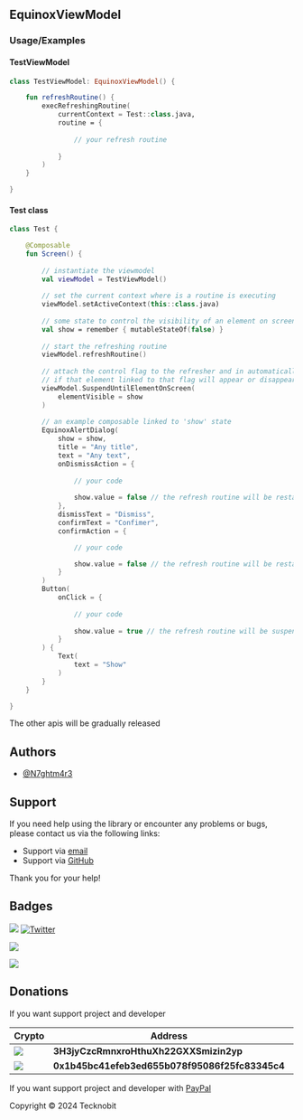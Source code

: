 ## EquinoxViewModel

### Usage/Examples

#### TestViewModel

```kotlin
class TestViewModel: EquinoxViewModel() {

    fun refreshRoutine() {
        execRefreshingRoutine(
            currentContext = Test::class.java,
            routine = {
                
                // your refresh routine
                
            }
        )
    }

}
```

#### Test class
```kotlin
class Test {

    @Composable
    fun Screen() {
        
        // instantiate the viewmodel
        val viewModel = TestViewModel()
        
        // set the current context where is a routine is executing
        viewModel.setActiveContext(this::class.java)
        
        // some state to control the visibility of an element on screen
        val show = remember { mutableStateOf(false) }
        
        // start the refreshing routine
        viewModel.refreshRoutine()
        
        // attach the control flag to the refresher and in automatically it will suspend or will restart
        // if that element linked to that flag will appear or disappear
        viewModel.SuspendUntilElementOnScreen(
            elementVisible = show
        )
        
        // an example composable linked to 'show' state
        EquinoxAlertDialog(
            show = show,
            title = "Any title",
            text = "Any text",
            onDismissAction = {
                
                // your code
                
                show.value = false // the refresh routine will be restated
            },
            dismissText = "Dismiss",
            confirmText = "Confimer",
            confirmAction = {

                // your code

                show.value = false // the refresh routine will be restated
            }
        )
        Button(
            onClick = {
                
                // your code
                
                show.value = true // the refresh routine will be suspended
            }
        ) {
            Text(
                text = "Show"
            )
        }
    }

}
```

The other apis will be gradually released

## Authors

- [@N7ghtm4r3](https://www.github.com/N7ghtm4r3)

## Support

If you need help using the library or encounter any problems or bugs, please contact us via the following links:

- Support via <a href="mailto:infotecknobitcompany@gmail.com">email</a>
- Support via <a href="https://github.com/N7ghtm4r3/Equinox-Compose/issues/new">GitHub</a>

Thank you for your help!

## Badges

[![](https://img.shields.io/badge/Google_Play-414141?style=for-the-badge&logo=google-play&logoColor=white)](https://play.google.com/store/apps/developer?id=Tecknobit)
[![Twitter](https://img.shields.io/badge/Twitter-1DA1F2?style=for-the-badge&logo=twitter&logoColor=white)](https://twitter.com/tecknobit)

[![](https://img.shields.io/badge/Java-ED8B00?style=for-the-badge&logo=java&logoColor=white)](https://www.oracle.com/java/)

[![](https://jitpack.io/v/N7ghtm4r3/Equinox-Compose.svg)](https://jitpack.io/#N7ghtm4r3/Equinox-Compose)

## Donations

If you want support project and developer

| Crypto                                                                                              | Address                                        | Network  |
|-----------------------------------------------------------------------------------------------------|------------------------------------------------|----------|
| ![](https://img.shields.io/badge/Bitcoin-000000?style=for-the-badge&logo=bitcoin&logoColor=white)   | **3H3jyCzcRmnxroHthuXh22GXXSmizin2yp**         | Bitcoin  |
| ![](https://img.shields.io/badge/Ethereum-3C3C3D?style=for-the-badge&logo=Ethereum&logoColor=white) | **0x1b45bc41efeb3ed655b078f95086f25fc83345c4** | Ethereum |

If you want support project and developer
with <a href="https://www.paypal.com/donate/?hosted_button_id=5QMN5UQH7LDT4">PayPal</a>

Copyright © 2024 Tecknobit

